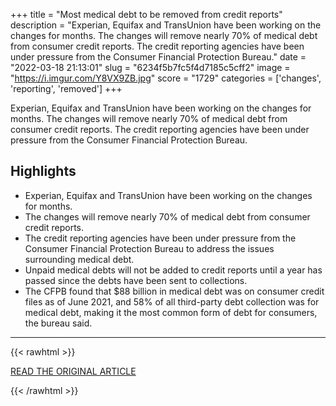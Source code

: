 +++
title = "Most medical debt to be removed from credit reports"
description = "Experian, Equifax and TransUnion have been working on the changes for months. The changes will remove nearly 70% of medical debt from consumer credit reports. The credit reporting agencies have been under pressure from the Consumer Financial Protection Bureau."
date = "2022-03-18 21:13:01"
slug = "6234f5b7fc5f4d7185c5cff2"
image = "https://i.imgur.com/Y8VX9ZB.jpg"
score = "1729"
categories = ['changes', 'reporting', 'removed']
+++

Experian, Equifax and TransUnion have been working on the changes for months. The changes will remove nearly 70% of medical debt from consumer credit reports. The credit reporting agencies have been under pressure from the Consumer Financial Protection Bureau.

## Highlights

- Experian, Equifax and TransUnion have been working on the changes for months.
- The changes will remove nearly 70% of medical debt from consumer credit reports.
- The credit reporting agencies have been under pressure from the Consumer Financial Protection Bureau to address the issues surrounding medical debt.
- Unpaid medical debts will not be added to credit reports until a year has passed since the debts have been sent to collections.
- The CFPB found that $88 billion in medical debt was on consumer credit files as of June 2021, and 58% of all third-party debt collection was for medical debt, making it the most common form of debt for consumers, the bureau said.

---

{{< rawhtml >}}
  <p class="article-category">
    <a target="_blank" href="https://www.wpxi.com/news/trending/most-medical-debt-be-removed-credit-reports/A4WCTLSTPBBH3LOIKCN6A4IZFE/">READ THE ORIGINAL ARTICLE</a>
  </p>
{{< /rawhtml >}}
